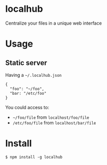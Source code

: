 # localhub

Centralize your files in a unique web interface

# Usage

## Static server

Having a `~/.localhub.json`

    {
      "foo": "~/foo",
      "bar: "/etc/foo"
    }

You could access to:

*   `~/foo/file` from `localhost/foo/file`
*   `/etc/foo/file` from `localhost/bar/file`

# Install

    $ npm install -g localhub
